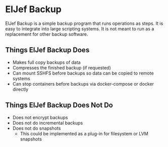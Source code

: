 # ElJef Backup

ElJef Backup is a simple backup program that runs operations as steps. It is
easy to integrate into large scripting systems. It is not meant to run as a
replacement for other backup software.

## Things ElJef Backup Does

* Makes full copy backups of data
* Compresses the finished backup (if requested)
* Can mount SSHFS before backups so data can be copied to remote systems
* Can stop containers before backups via docker-compose or docker directly

## Things ElJef Backup Does Not Do

* Does not encrypt backups
* Does not do incremental backups
* Does not do snapshots
  * This could be implemented as a plug-in for filesystem or LVM snapshots
